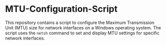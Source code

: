 # MTU-Configuration-Script
This repository contains a script to configure the Maximum Transmission Unit (MTU) size for network interfaces on a Windows operating system. The script uses the `netsh` command to set and display MTU settings for specific network interfaces.
